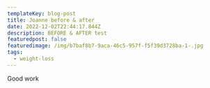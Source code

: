 ```yaml
---
templateKey: blog-post
title: Joanne before & after
date: 2022-12-02T22:44:17.844Z
description: BEFORE & AFTER test
featuredpost: false
featuredimage: /img/b7baf8b7-9aca-46c5-957f-f5f39d3728ba-1-.jpg
tags:
  - weight-loss
---
```

G﻿ood work